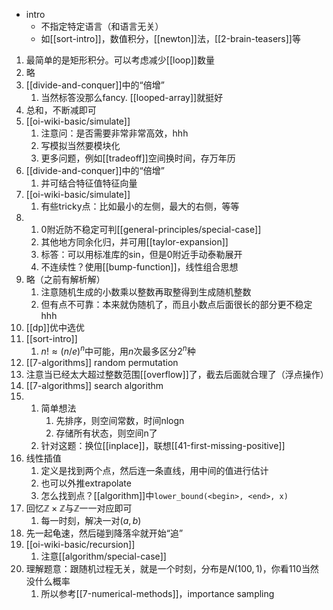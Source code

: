 - intro
  - 不指定特定语言（和语言无关）
  - 如[[sort-intro]]，数值积分，[[newton]]法，[[2-brain-teasers]]等
1. 最简单的是矩形积分。可以考虑减少[[loop]]数量
2. 略
3. [[divide-and-conquer]]中的“倍增”
   1. 当然标答没那么fancy. [[looped-array]]就挺好
4. 总和，不断减即可
5. [[oi-wiki-basic/simulate]]
   1. 注意问：是否需要非常非常高效，hhh
   2. 写模拟当然要模块化
   3. 更多问题，例如[[tradeoff]]空间换时间，存万年历
6. [[divide-and-conquer]]中的“倍增”
   1. 并可结合特征值特征向量
7. [[oi-wiki-basic/simulate]]
   1. 有些tricky点：比如最小的左侧，最大的右侧，等等
8. 
   1. 0附近防不稳定可判[[general-principles/special-case]]
   2. 其他地方同余化归，并可用[[taylor-expansion]]
   3. 标答：可以用标准库的sin，但是0附近手动泰勒展开
   4. 不连续性？使用[[bump-function]]，线性组合思想
9.  略（之前有解析解）
    1.  注意随机生成的小数乘以整数再取整得到生成随机整数
    2.  但有点不可靠：本来就伪随机了，而且小数点后面很长的部分更不稳定hhh
10. [[dp]]优中选优
11. [[sort-intro]]
    1.  $n!\approx (n/e)^n$中可能，用$n$次最多区分$2^n$种
12. [[7-algorithms]] random permutation
13. 注意当已经太大超过整数范围[[overflow]]了，截去后面就合理了（浮点操作）
14. [[7-algorithms]] search algorithm
15. 
    1.  简单想法
        1.  先排序，则空间常数，时间nlogn
        2.  存储所有状态，则空间n了
    2.  针对这题：换位[[inplace]]，联想[[41-first-missing-positive]]
16. 线性插值
    1.  定义是找到两个点，然后连一条直线，用中间的值进行估计
    2.  也可以外推extrapolate
    3.  怎么找到点？[[algorithm]]中`lower_bound(<begin>, <end>, x)`
17. 回忆$\mathbb Z \times \mathbb Z$与$\mathbb Z$一一对应即可
    1.  每一时刻，解决一对$(a,b)$
18. 先一起龟速，然后碰到降落伞就开始“追”
19. [[oi-wiki-basic/recursion]]
    1.  注意[[algorithm/special-case]]
20. 理解题意：跟随机过程无关，就是一个时刻，分布是$N(100,1)$，你看$110$当然没什么概率
    1.  所以参考[[7-numerical-methods]]，importance sampling